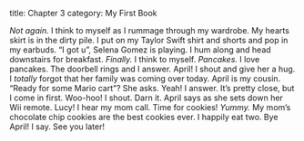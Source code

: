 title: Chapter 3
category: My First Book

*Not again.* I think to myself as I rummage through my wardrobe. My hearts skirt is in the dirty pile.
I put on my Taylor Swift shirt and shorts and pop in my earbuds. “I got u”, Selena Gomez is playing.
I hum along and head downstairs for breakfast. *Finally.* I think to myself. *Pancakes.* I love pancakes.
The doorbell rings and I answer. April! I shout and give her a hug. I *totally* forgot that her family
was coming over today. April is my cousin. “Ready for some Mario cart”? She asks. Yeah! I answer. It’s
pretty close, but I come in first. Woo-hoo! I shout. Darn it. April says as she sets down her Wii remote.
Lucy! I hear my mom call. Time for cookies! *Yummy.* My mom’s chocolate chip cookies are the best cookies
ever. I happily eat two. Bye April! I say. See you later!
